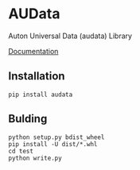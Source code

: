 # AUData

Auton Universal Data (audata) Library

[Documentation](https://audata.readthedocs.io/en/latest/)

## Installation

```
pip install audata
```

## Bulding

```
python setup.py bdist_wheel
pip install -U dist/*.whl
cd test
python write.py
```

